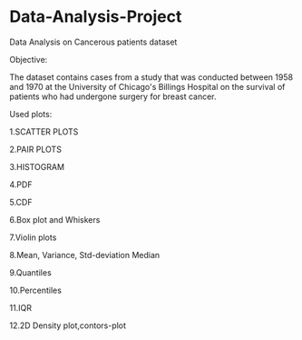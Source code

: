 # Data-Analysis-Project
Data Analysis on Cancerous patients dataset

Objective:

The dataset contains cases from a study that was conducted between 1958 and 1970 at the
University of Chicago's Billings Hospital on the survival of patients who had undergone surgery
for breast cancer.

Used plots:

1.SCATTER PLOTS

2.PAIR PLOTS

3.HISTOGRAM

4.PDF

5.CDF

6.Box plot and Whiskers

7.Violin plots

8.Mean, Variance, Std-deviation Median

9.Quantiles

10.Percentiles

11.IQR

12.2D Density plot,contors-plot
